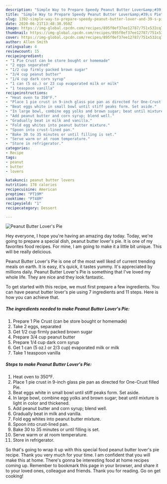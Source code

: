 ```yaml
---
description: "Simple Way to Prepare Speedy Peanut Butter Lover&amp;#39;s Pie"
title: "Simple Way to Prepare Speedy Peanut Butter Lover&amp;#39;s Pie"
slug: 1392-simple-way-to-prepare-speedy-peanut-butter-lover-and-39-s-pie
date: 2020-06-21T13:48:38.950Z
image: https://img-global.cpcdn.com/recipes/895f0ef37ee12787/751x532cq70/peanut-butter-lovers-pie-recipe-main-photo.jpg
thumbnail: https://img-global.cpcdn.com/recipes/895f0ef37ee12787/751x532cq70/peanut-butter-lovers-pie-recipe-main-photo.jpg
cover: https://img-global.cpcdn.com/recipes/895f0ef37ee12787/751x532cq70/peanut-butter-lovers-pie-recipe-main-photo.jpg
author: Allen Smith
ratingvalue: 4
reviewcount: 15
recipeingredient:
- "1 Pie Crust can be store bought or homemade"
- "2 eggs separated"
- "1/2 cup firmly packed brown sugar"
- "3/4 cup peanut butter"
- "1/4 cup dark corn syrup"
- "1 can (5 oz.) or 23 cup evaporated milk or milk"
- "1 teaspoon vanilla"
recipeinstructions:
- "Heat oven to 350°F."
- "Place 1 pie crust in 9-inch glass pie pan as directed for One-Crust filled Pie."
- "Beat eggs white in small bowl until stiff peaks form. Set aside."
- "In large bowl, combine egg yolks and brown sugar; beat until mixture is light in color and thickened."
- "Add peanut butter and corn syrup; blend well."
- "Gradually beat in milk and vanilla."
- "Fold egg whites into peanut butter mixture."
- "Spoon into crust-lined pan."
- "Bake 30 to 35 minutes or until filling is set."
- "Serve warm or at room temperature."
- "Store in refrigerator."
categories:
- Recipe
tags:
- peanut
- butter
- lovers

katakunci: peanut butter lovers 
nutrition: 178 calories
recipecuisine: American
preptime: "PT19M"
cooktime: "PT48M"
recipeyield: "1"
recipecategory: Dessert

---
```



![Peanut Butter Lover&#39;s Pie](https://img-global.cpcdn.com/recipes/895f0ef37ee12787/751x532cq70/peanut-butter-lovers-pie-recipe-main-photo.jpg)

Hey everyone, I hope you're having an amazing day today. Today, we're going to prepare a special dish, peanut butter lover&#39;s pie. It is one of my favorites food recipes. For mine, I am going to make it a little bit unique. This will be really delicious.



Peanut Butter Lover&#39;s Pie is one of the most well liked of current trending meals on earth. It is easy, it's quick, it tastes yummy. It's appreciated by millions daily. Peanut Butter Lover&#39;s Pie is something that I've loved my whole life. They are nice and they look fantastic.


To get started with this recipe, we must first prepare a few ingredients. You can have peanut butter lover&#39;s pie using 7 ingredients and 11 steps. Here is how you can achieve that.

<!--inarticleads1-->

##### The ingredients needed to make Peanut Butter Lover&#39;s Pie:

1. Prepare 1 Pie Crust (can be store bought or homemade)
1. Take 2 eggs, separated
1. Get 1/2 cup firmly packed brown sugar
1. Prepare 3/4 cup peanut butter
1. Prepare 1/4 cup dark corn syrup
1. Get 1 can (5 oz.) or 2/3 cup) evaporated milk or milk
1. Take 1 teaspoon vanilla




<!--inarticleads2-->

##### Steps to make Peanut Butter Lover&#39;s Pie:

1. Heat oven to 350°F.
1. Place 1 pie crust in 9-inch glass pie pan as directed for One-Crust filled Pie.
1. Beat eggs white in small bowl until stiff peaks form. Set aside.
1. In large bowl, combine egg yolks and brown sugar; beat until mixture is light in color and thickened.
1. Add peanut butter and corn syrup; blend well.
1. Gradually beat in milk and vanilla.
1. Fold egg whites into peanut butter mixture.
1. Spoon into crust-lined pan.
1. Bake 30 to 35 minutes or until filling is set.
1. Serve warm or at room temperature.
1. Store in refrigerator.




So that's going to wrap it up with this special food peanut butter lover&#39;s pie recipe. Thank you very much for your time. I am confident that you will make this at home. There's gonna be interesting food at home recipes coming up. Remember to bookmark this page in your browser, and share it to your loved ones, colleague and friends. Thank you for reading. Go on get cooking!
